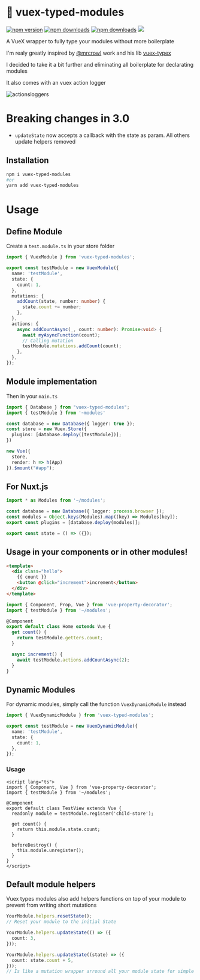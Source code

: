 # 🧰 vuex-typed-modules

[![npm version][npm-version-src]][npm-version-href]
[![npm downloads][npm-downloads-src]][npm-downloads-href]
[![npm downloads][npm-total-downloads-src]][npm-downloads-href]
<img src='https://img.shields.io/npm/l/vuex-typed-modules.svg'>

[npm-version-src]: https://img.shields.io/npm/v/vuex-typed-modules.svg
[npm-version-href]: https://www.npmjs.com/package/vuex-typed-modules
[npm-downloads-src]: https://img.shields.io/npm/dm/vuex-typed-modules.svg
[npm-total-downloads-src]: https://img.shields.io/npm/dt/vuex-typed-modules.svg
[npm-downloads-href]: https://www.npmjs.com/package/vuex-typed-modules

A VueX wrapper to fully type your modules without more boilerplate

I'm realy greatly inspired by [@mrcrowl](https://github.com/mrcrowl) work and his lib [vuex-typex](https://github.com/mrcrowl/vuex-typex)

I decided to take it a bit further and eliminating all boilerplate for declarating modules

It also comes with an vuex action logger

![actionsloggers](https://github.com/victorgarciaesgi/vuex-typed-modules/blob/master/captures/actionlogger.png?raw=true)

# Breaking changes in 3.0

- `updateState` now accepts a callback with the state as param. All others update helpers removed

## Installation

```bash
npm i vuex-typed-modules
#or
yarn add vuex-typed-modules
```

# Usage

## Define Module

Create a `test.module.ts` in your store folder

```typescript
import { VuexModule } from 'vuex-typed-modules';

export const testModule = new VuexModule({
  name: 'testModule',
  state: {
    count: 1,
  },
  mutations: {
    addCount(state, number: number) {
      state.count += number;
    },
  },
  actions: {
    async addCountAsync(_, count: number): Promise<void> {
      await myAsyncFunction(count);
      // Calling mutation
      testModule.mutations.addCount(count);
    },
  },
});
```

## Module implementation

Then in your `main.ts`

```typescript
import { Database } from "vuex-typed-modules";
import { testModule } from '~modules'

const database = new Database({ logger: true });
const store = new Vuex.Store({
  plugins: [database.deploy([testModule])];
})

new Vue({
  store,
  render: h => h(App)
}).$mount("#app");
```

## For Nuxt.js

```typescript
import * as Modules from '~/modules';

const database = new Database({ logger: process.browser });
const modules = Object.keys(Modules).map((key) => Modules[key]);
export const plugins = [database.deploy(modules)];

export const state = () => ({});
```

## Usage in your components or in other modules!

```html
<template>
  <div class="hello">
    {{ count }}
    <button @click="increment">increment</button>
  </div>
</template>
```

```typescript
import { Component, Prop, Vue } from 'vue-property-decorator';
import { testModule } from '~/modules';

@Component
export default class Home extends Vue {
  get count() {
    return testModule.getters.count;
  }

  async increment() {
    await testModule.actions.addCountAsync(2);
  }
}
```

## Dynamic Modules

For dynamic modules, simply call the function `VuexDynamicModule` instead

```typescript
import { VuexDynamicModule } from 'vuex-typed-modules';

export const testModule = new VuexDynamicModule({
  name: 'testModule',
  state: {
    count: 1,
  },
});
```

### Usage

```vue
<script lang="ts">
import { Component, Vue } from 'vue-property-decorator';
import { testModule } from '~/modules';

@Component
export default class TestView extends Vue {
  readonly module = testModule.register('child-store');

  get count() {
    return this.module.state.count;
  }

  beforeDestroy() {
    this.module.unregister();
  }
}
</script>
```

## Default module helpers

Vuex types modules also add helpers functions on top of your module to prevent from writing short mutations

```typescript
YourModule.helpers.resetState();
// Reset your module to the initial State
```

```typescript
YourModule.helpers.updateState(() => ({
  count: 3,
}));

YourModule.helpers.updateState((state) => ({
  count: state.count + 5,
}));
// Is like a mutation wrapper arround all your module state for simple state change (With type check)
```
